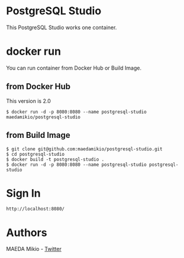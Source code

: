 # PostgreSQL Studio

This PostgreSQL Studio works one container.

# docker run

You can run container from Docker Hub or Build Image.

## from Docker Hub

This version is 2.0

```
$ docker run -d -p 8080:8080 --name postgresql-studio maedamikio/postgresql-studio
```

## from Build Image

```
$ git clone git@github.com:maedamikio/postgresql-studio.git
$ cd postgresql-studio
$ docker build -t postgresql-studio .
$ docker run -d -p 8080:8080 --name postgresql-studio postgresql-studio
```

# Sign In

```
http://localhost:8080/
```

# Authors

MAEDA Mikio - [Twitter](https://twitter.com/maeda_mikio)
